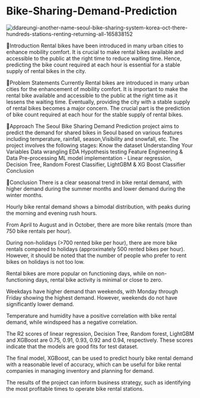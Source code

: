 # Bike-Sharing-Demand-Prediction
![ddareungi-another-name-seoul-bike-sharing-system-korea-oct-there-hundreds-stations-renting-returning-all-165838152](https://user-images.githubusercontent.com/123405300/224766816-39dacbd6-951b-4abe-ab34-2a3a5234c66e.jpg)


📖Introduction
Rental bikes have been introduced in many urban cities to enhance mobility comfort. It is crucial to make rental bikes available and accessible to the public at the right time to reduce waiting time. Hence, predicting the bike count required at each hour is essential for a stable supply of rental bikes in the city.


📖Problem Statements
Currently Rental bikes are introduced in many urban cities for the enhancement of mobility comfort. It is important to make the rental bike available and accessible to the public at the right time as it lessens the waiting time. Eventually, providing the city with a stable supply of rental bikes becomes a major concern. The crucial part is the prediction of bike count required at each hour for the stable supply of rental bikes.


📖Approach
The Seoul Bike Sharing Demand Prediction project aims to predict the demand for shared bikes in Seoul based on various features including temperature, rainfall, season,Visibility and snowfall, etc. The project involves the following stages:
Know the dataset
Understanding Your Variables
Data wrangling
EDA
Hypothesis testing
Feature Engineering & Data Pre-processing
ML model implementation - Linear regression, Decision Tree, Random Forest Classifier, LightGBM & XG Boost Classifier
Conclusion



📖Conclusion
There is a clear seasonal trend in bike rental demand, with higher demand during the summer months and lower demand during the winter months.

Hourly bike rental demand shows a bimodal distribution, with peaks during the morning and evening rush hours.

From April to August and in October, there are more bike rentals (more than 750 bike rentals per hour).

During non-holidays (>700 rented bike per hour), there are more bike rentals compared to holidays (approximately 500 rented bikes per hour). However, it should be noted that the number of people who prefer to rent bikes on holidays is not too low.

Rental bikes are more popular on functioning days, while on non-functioning days, rental bike activity is minimal or close to zero.

Weekdays have higher demand than weekends, with Monday through Friday showing the highest demand. However, weekends do not have significantly lower demand.

Temperature and humidity have a positive correlation with bike rental demand, while windspeed has a negative correlation.

The R2 scores of linear regression, Decision Tree, Random forest, LightGBM and XGBoost are 0.75, 0.91, 0.93, 0.92 and 0.94, respectively. These scores indicate that the models are good fits for test dataset.

The final model, XGBoost, can be used to predict hourly bike rental demand with a reasonable level of accuracy, which can be useful for bike rental companies in managing inventory and planning for demand.

The results of the project can inform business strategy, such as identifying the most profitable times to operate bike rental stations.
